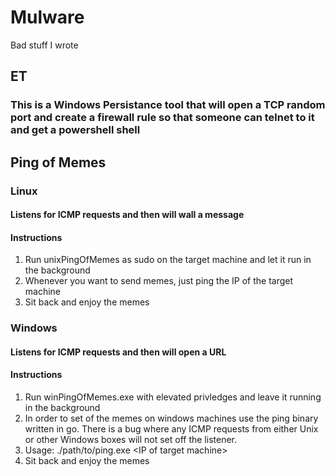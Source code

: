 # Mulware
Bad stuff I wrote
## ET
### This is a Windows Persistance tool that will open a TCP random port and create a firewall rule so that someone can telnet to it and get a powershell shell

## Ping of Memes
### Linux
#### Listens for ICMP requests and then will wall a message
#### Instructions
1. Run unixPingOfMemes as sudo on the target machine and let it run in the background
2. Whenever you want to send memes, just ping the IP of the target machine
3. Sit back and enjoy the memes

### Windows
#### Listens for ICMP requests and then will open a URL
#### Instructions
1. Run winPingOfMemes.exe with elevated privledges and leave it running in the background
2. In order to set of the memes on windows machines use the ping binary written in go. There is a bug where any ICMP requests from either Unix or other Windows boxes will not set off the listener.
3. Usage: ./path/to/ping.exe \<IP of target machine\>
4. Sit back and enjoy the memes
